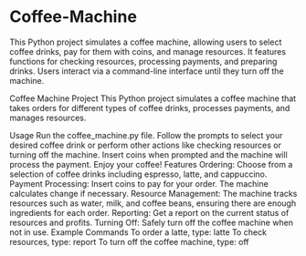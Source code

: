 # Coffee-Machine
This Python project simulates a coffee machine, allowing users to select coffee drinks, pay for them with coins, and manage resources. It features functions for checking resources, processing payments, and preparing drinks. Users interact via a command-line interface until they turn off the machine.

Coffee Machine Project
This Python project simulates a coffee machine that takes orders for different types of coffee drinks, processes payments, and manages resources.

Usage
Run the coffee_machine.py file.
Follow the prompts to select your desired coffee drink or perform other actions like checking resources or turning off the machine.
Insert coins when prompted and the machine will process the payment.
Enjoy your coffee!
Features
Ordering: Choose from a selection of coffee drinks including espresso, latte, and cappuccino.
Payment Processing: Insert coins to pay for your order. The machine calculates change if necessary.
Resource Management: The machine tracks resources such as water, milk, and coffee beans, ensuring there are enough ingredients for each order.
Reporting: Get a report on the current status of resources and profits.
Turning Off: Safely turn off the coffee machine when not in use.
Example Commands
To order a latte, type: latte
To check resources, type: report
To turn off the coffee machine, type: off


